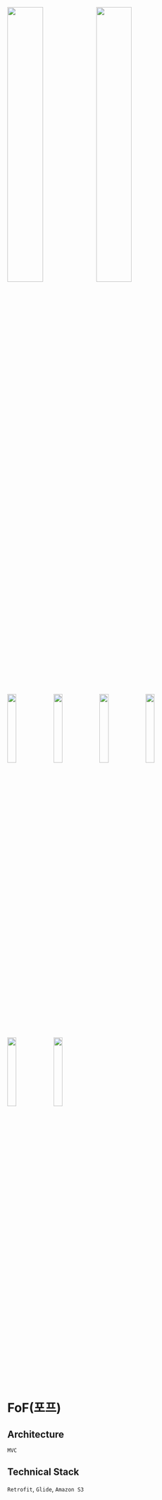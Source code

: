 <img src="https://user-images.githubusercontent.com/60344240/116510343-b9aa3a80-a8ff-11eb-808c-033a737054c4.png" width="40%"/><img src="https://user-images.githubusercontent.com/60344240/116510346-bb73fe00-a8ff-11eb-8cfb-fe41429e6c8e.png" width="40%"/>
<img src="https://user-images.githubusercontent.com/60344240/116510348-bb73fe00-a8ff-11eb-8670-9a70dbb884b3.png" width="20%"/>
<img src="https://user-images.githubusercontent.com/60344240/116510349-bc0c9480-a8ff-11eb-9bbe-0d352c71dcda.png" width="20%"/>
<img src="https://user-images.githubusercontent.com/60344240/116510351-bca52b00-a8ff-11eb-8608-9d8797c82a75.png" width="20%"/>
<img src="https://user-images.githubusercontent.com/60344240/116511438-6933dc80-a901-11eb-97cc-c6c99785912c.png" width="20%"/>
<img src="https://user-images.githubusercontent.com/60344240/116510356-bd3dc180-a8ff-11eb-8ade-8f7957707ec8.png" width="20%"/>
<img src="https://user-images.githubusercontent.com/60344240/116510359-bdd65800-a8ff-11eb-817a-ddfa47c4f4a9.png" width="20%"/>

# FoF(포프)
## Architecture
`MVC`

## Technical Stack
`Retrofit`, `Glide`, `Amazon S3`
